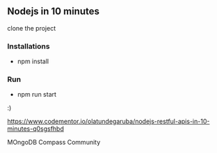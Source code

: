 ## Nodejs in 10 minutes

clone the project

### Installations
* npm install

### Run

* npm run start

:)



https://www.codementor.io/olatundegaruba/nodejs-restful-apis-in-10-minutes-q0sgsfhbd 

MOngoDB Compass Community